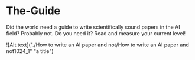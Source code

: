# The-Guide
Did the world need a guide to write scientifically sound papers in the AI field? Probably not. Do you need it? Read and measure your current level!

![Alt text]("./How to write an AI paper and not/How to write an AI paper and not1024_1" "a title")


